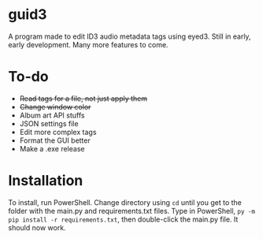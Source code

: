 # guid3
A program made to edit ID3 audio metadata tags using eyed3. Still in early, early development. Many more features to come. 
# To-do
- ~~Read tags for a file, not just apply them~~
- ~~Change window color~~
- Album art API stuffs
- JSON settings file
- Edit more complex tags
- Format the GUI better
- Make a .exe release
# Installation
To install, run PowerShell. Change directory using `cd` until you get to the folder with the main.py and requirements.txt files. Type in PowerShell, `py -m pip install -r requirements.txt`, then double-click the main.py file. It should now work.
